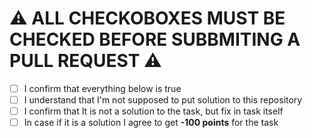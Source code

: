 # ⚠️ ALL CHECKOBOXES MUST BE CHECKED BEFORE SUBBMITING A PULL REQUEST ⚠️

- [ ] I confirm that everything below is true
- [ ] I understand that I'm not supposed to put solution to this repository
- [ ] I confirm that It is not a solution to the task, but fix in task itself
- [ ] In case if it is a solution I agree to get **-100 points** for the task 
